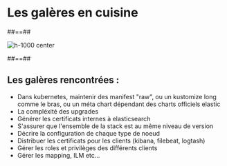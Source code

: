<!-- .slide: class="transition left sfeir-bg-1" -->

# Les galères en cuisine

##==##

![h-1000 center](./assets/images/homer-cooking.gif)

##==##

## Les galères rencontrées :

- Dans kubernetes, maintenir des manifest "raw", ou un kustomize long comme le bras, ou un méta chart dépendant des charts officiels elastic
- La compléxité des upgrades
- Générer les certificats internes à elasticsearch
- S'assurer que l'ensemble de la stack est au même niveau de version
- Décrire la configuration de chaque type de noeud
- Distribuer les certificats pour les clients (kibana, filebeat, logtash)
- Gérer les roles et privilèges des différents clients
- Gérer les mapping, ILM etc...
 <!-- .element: class="list-fragment" -->